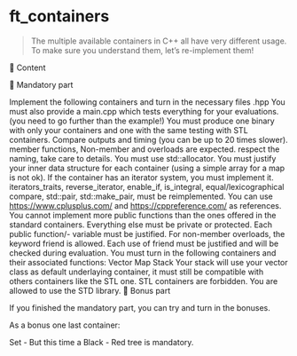 # ft_containers
>The multiple available containers in C++ all have very different usage. To make sure you understand them, let’s re-implement them!

🚀 Content

🚩 Mandatory part

Implement the following containers and turn in the necessary files .hpp
You must also provide a main.cpp which tests everything for your evaluations. (you need to go further than the example!)
You must produce one binary with only your containers and one with the same testing with STL containers.
Compare outputs and timing (you can be up to 20 times slower).
member functions, Non-member and overloads are expected.
respect the naming, take care to details.
You must use std::allocator.
You must justify your inner data structure for each container (using a simple array for a map is not ok).
If the container has an iterator system, you must implement it.
iterators_traits, reverse_iterator, enable_if, is_integral, equal/lexicographical compare, std::pair, std::make_pair, must be reimplemented.
You can use https://www.cplusplus.com/ and https://cppreference.com/ as references.
You cannot implement more public functions than the ones offered in the standard containers. Everything else must be private or protected. Each public function/- variable must be justified.
For non-member overloads, the keyword friend is allowed. Each use of friend must be justified and will be checked during evaluation. You must turn in the following containers and their associated functions:
Vector
Map
Stack Your stack will use your vector class as default underlaying container, it must still be compatible with others containers like the STL one. STL containers are forbidden. You are allowed to use the STD library.
🚩 Bonus part

If you finished the mandatory part, you can try and turn in the bonuses.

As a bonus one last container:

Set - But this time a Black - Red tree is mandatory.
